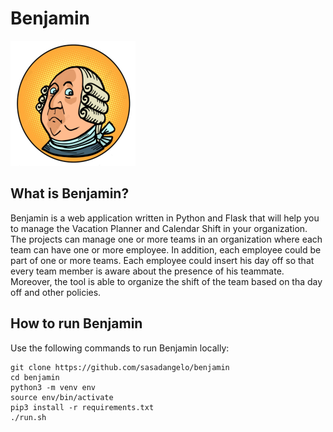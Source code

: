 # Benjamin

![Benjamin](app/static/img/benjamin-logo.png)
## What is Benjamin?

Benjamin is a web application written in Python and Flask that will help you to manage the Vacation Planner and Calendar Shift in your organization. The projects can manage one or more teams in an organization where each team can have one or more employee. In addition, each employee could be part of one or more teams. Each employee could insert his day off so that every team member is aware about the presence of his teammate. Moreover, the tool is able to organize the shift of the team based on tha day off and other policies.

## How to run Benjamin

Use the following commands to run Benjamin locally:

```
git clone https://github.com/sasadangelo/benjamin
cd benjamin
python3 -m venv env
source env/bin/activate
pip3 install -r requirements.txt
./run.sh
```
